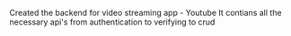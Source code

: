 Created the backend for video streaming app - Youtube 
It contians all the necessary api's from authentication to verifying to crud 
